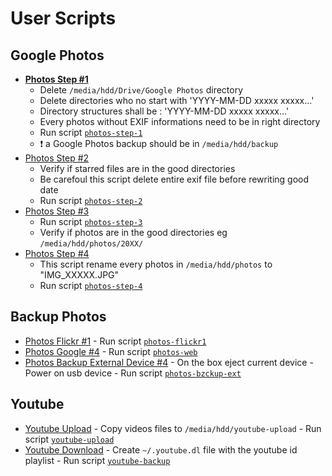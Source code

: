 User Scripts
============

Google Photos
-------------

  + **[Photos Step #1](photos-step-1)**
    - Delete ```/media/hdd/Drive/Google Photos``` directory
    - Delete directories who no start with 'YYYY-MM-DD xxxxx xxxxx...'
    - Directory structures shall be : 'YYYY-MM-DD xxxxx xxxxx...'
    - Every photos without EXIF informations need to be in right directory
    - Run script [`photos-step-1`](photos-step-1)
    - :heavy_exclamation_mark: a Google Photos backup should be in ```/media/hdd/backup```
  + [Photos Step #2](photos-step-2)
    - Verify if starred files are in the good directories
    - Be carefoul this script delete entire exif file before rewriting good date
    - Run script [`photos-step-2`](photos-step-2)
  + [Photos Step #3](photos-step-3)
    - Run script [`photos-step-3`](photos-step-3)
    - Verify if photos are in the good directories eg ```/media/hdd/photos/20XX/```
  + [Photos Step #4](photos-step-4)
    - This script rename every photos in ```/media/hdd/photos``` to "IMG_XXXXX.JPG"
    - Run script [`photos-step-4`](photos-step-4)


Backup Photos
-------------
   + [Photos Flickr #1](photos-flickr-1)
    - Run script [```photos-flickr1```](photos-flickr-1)
   + [Photos Google #4](photos-web)
    - Run script [```photos-web```](photos-web)
   + [Photos Backup External Device #4](photos-backup-ext)
    - On the box eject current device
    - Power on usb device
    - Run script [```photos-bzckup-ext```](photos-backup-ext)


Youtube
-------

   + [Youtube Upload](youtube-upload)
    - Copy videos files to ```/media/hdd/youtube-upload```
    - Run script [```youtube-upload```](youtube-upload)
   + [Youtube Download](youtube-backup)
    - Create ```~/.youtube.dl``` file with the youtube id playlist
    - Run script [```youtube-backup```](youtube-upload)
